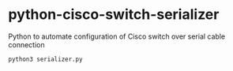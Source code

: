 # python-cisco-switch-serializer

Python to automate configuration of Cisco switch over serial cable connection

```shell
python3 serializer.py
```